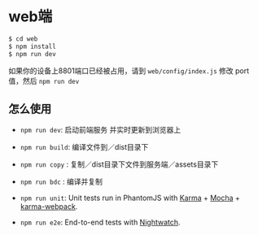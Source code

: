# web端

``` bash
$ cd web
$ npm install
$ npm run dev
```

如果你的设备上8801端口已经被占用，请到 `web/config/index.js` 修改 port 值，然后 `npm run dev`

## 怎么使用

- `npm run dev`: 启动前端服务 并实时更新到浏览器上

- `npm run build`: 编译文件到／dist目录下

- `npm run copy` : 复制／dist目录下文件到服务端／assets目录下

- `npm run bdc` : 编译并复制

- `npm run unit`: Unit tests run in PhantomJS with [Karma](http://karma-runner.github.io/0.13/index.html) + [Mocha](http://mochajs.org/) + [karma-webpack](https://github.com/webpack/karma-webpack).

- `npm run e2e`: End-to-end tests with [Nightwatch](http://nightwatchjs.org/).
